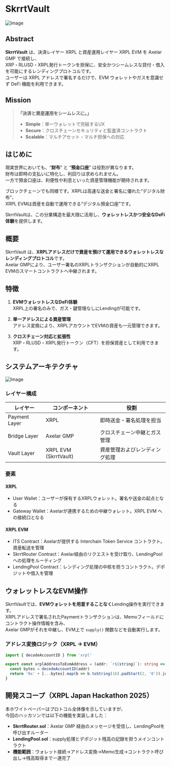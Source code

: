 # SkrrtVault

![Image](https://github.com/user-attachments/assets/c55d91e7-4901-462b-9504-9d6ff5c5dd12)

## Abstract

**SkrrtVault** は、決済レイヤー XRPL と資産運用レイヤー XRPL EVM を Axelar GMP で接続し、  
XRP・RLUSD・XRPL発行トークンを担保に、安全かつシームレスな貸付・借入を可能にするレンディングプロトコルです。  
ユーザーは XRPL アドレスで署名するだけで、EVM ウォレットやガスを意識せず DeFi 機能を利用できます。

## Mission

> **「決済と資産運用をシームレスに。」**
> - **Simple**：単一ウォレットで完結するUX
> - **Secure**：クロスチェーンセキュリティと監査済コントラクト
> - **Scalable**：マルチアセット・マルチ担保への対応

## はじめに

現実世界においても、“**財布**” と “**預金口座**” は役割が異なります。  
財布は即時の支払いに特化し、利回りは求められません。  
一方で預金口座は、利便性や利息といった資産管理機能が期待されます。

ブロックチェーンでも同様です。XRPLは高速な送金と署名に優れた“デジタル財布”、  
XRPL EVMは資産を自動で運用できる“デジタル預金口座”です。

SkrrtVaultは、この分業構造を最大限に活用し、**ウォレットレスかつ安全なDeFi体験**を提供します。

## 概要

SkrrtVault は、**XRPLアドレスだけで資産を預けて運用できるウォレットレスなレンディングプロトコル**です。  
Axelar GMPにより、ユーザー署名のXRPLトランザクションが自動的にXRPL EVMのスマートコントラクトへ中継されます。

## 特徴

1. **EVMウォレットレスなDeFi体験**  
   XRPL上の署名のみで、ガス・鍵管理なしにLendingが可能です。

2. **単一アドレスによる資産管理**  
   アドレス変換により、XRPLアカウントでEVMの資産も一元管理できます。

3. **クロスチェーン対応と拡張性**  
   XRP・RLUSD・XRPL発行トークン（CFT）を担保資産として利用できます。

## システムアーキテクチャ

![Image](https://github.com/user-attachments/assets/71abffc1-94ca-41e4-82ab-e4ad83745fa4)

### レイヤー構成

| レイヤー       | コンポーネント        | 役割                       |
|----------------|-----------------------|----------------------------|
| Payment Layer   | XRPL                  | 即時送金・署名処理を担当         |
| Bridge Layer | Axelar GMP            | クロスチェーン中継とガス管理 |
| Vault Layer | XRPL EVM (SkrrtVault) | 資産管理およびレンディング処理  |

### 要素

#### XRPL

- User Wallet：ユーザーが保有するXRPLウォレット。署名や送金の起点となる
- Gateway Wallet：Axelarが連携するための中継ウォレット。XRPL EVM への接続口となる

#### XRPL EVM

- ITS Contract：Axelarが提供する Interchain Token Service コントラクト。資産転送を管理
- SkrrtRouter Contract：Axelar経由のリクエストを受け取り、LendingPoolへの処理をルーティング
- LendingPool Contract：レンディング処理の中核を担うコントラクト。デポジットや借入を管理


## ウォレットレスなEVM操作

SkrrtVaultでは、**EVMウォレットを用意することなく**Lending操作を実行できます。  
XRPLアドレスで署名されたPaymentトランザクションは、Memoフィールドにコントラクト操作情報を含み、  
Axelar GMPがそれを中継し、EVM上で `supply()` 関数などを自動実行します。

### アドレス変換ロジック（XRPL → EVM）

```ts
import { decodeAccountID } from 'xrpl'

export const xrplAddressToEvmAddress = (addr: `r${string}`): string => {
  const bytes = decodeAccountID(addr)
  return '0x' + [...bytes].map(b => b.toString(16).padStart(2, '0')).join('')
}
```

## 開発スコープ（XRPL Japan Hackathon 2025）

本ホワイトペーパーはプロトコル全体像を示していますが、  
今回のハッカソンでは以下の機能を実装しました：

- **SkrrtRouter.sol**：Axelar GMP 経由のメッセージを受信し、LendingPoolを呼び出すルーター
- **LendingPool.sol**：supply処理とデポジット残高の記録を担うメインコントラクト
- **機能範囲**：ウォレット接続→アドレス変換→Memo生成→コントラクト呼び出し→残高取得まで一連完了
